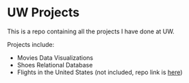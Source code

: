 # UW Projects
This is a repo containing all the projects I have done at UW.

Projects include:
- Movies Data Visualizations
- Shoes Relational Database
- Flights in the United States (not included, repo link is [here](https://github.com/info201a-s19/INFO-201_Final_Project))